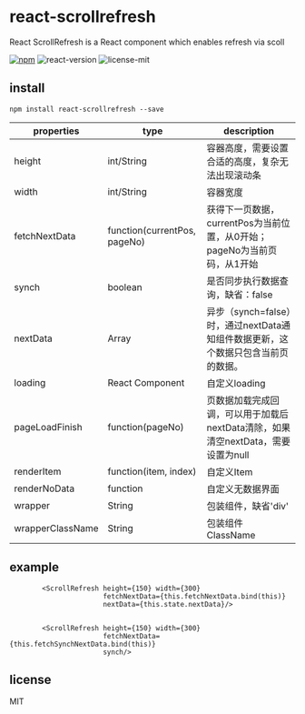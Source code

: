 # react-scrollrefresh

React ScrollRefresh is a React component which enables refresh via scoll

[![npm](https://img.shields.io/npm/v/react-scrollrefresh.svg?maxAge=2592000?style=plastic)](https://www.npmjs.com/package/react-scrollrefresh)
![react-version](https://img.shields.io/badge/react%20version-15.0.0%20or%20later-61dafb.svg)
![license-mit](https://img.shields.io/badge/license-MIT-42cd00.svg)

## install

```
npm install react-scrollrefresh --save
```


| properties   | type                         | description|
|--------------|------------------------------|------------|
| height       | int/String                   | 容器高度，需要设置合适的高度，复杂无法出现滚动条 |
| width        | int/String                   | 容器宽度 |
|fetchNextData | function(currentPos, pageNo) | 获得下一页数据，currentPos为当前位置，从0开始；pageNo为当前页码，从1开始 |
| synch        | boolean                      | 是否同步执行数据查询，缺省：false|
| nextData     | Array                        | 异步（synch=false）时，通过nextData通知组件数据更新，这个数据只包含当前页的数据。|
| loading      | React Component              | 自定义loading |
| pageLoadFinish| function(pageNo)            | 页数据加载完成回调，可以用于加载后nextData清除，如果清空nextData，需要设置为null |
| renderItem   | function(item, index)        | 自定义Item   |
| renderNoData | function                     | 自定义无数据界面  |
| wrapper      | String                       | 包装组件，缺省'div' |
| wrapperClassName| String                    | 包装组件ClassName  |

## example

```
        <ScrollRefresh height={150} width={300}
                       fetchNextData={this.fetchNextData.bind(this)}
                       nextData={this.state.nextData}/>
                       
                       
        <ScrollRefresh height={150} width={300}
                       fetchNextData={this.fetchSynchNextData.bind(this)}
                       synch/>
```


## license

MIT
